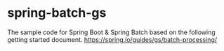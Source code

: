 # spring-batch-gs
The sample code for Spring Boot & Spring Batch based on the following getting started document.
https://spring.io/guides/gs/batch-processing/
